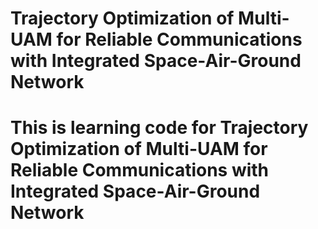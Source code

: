 # Trajectory Optimization of Multi-UAM for Reliable Communications with Integrated Space-Air-Ground Network
# This is learning code for  Trajectory Optimization of Multi-UAM for Reliable Communications with Integrated Space-Air-Ground Network